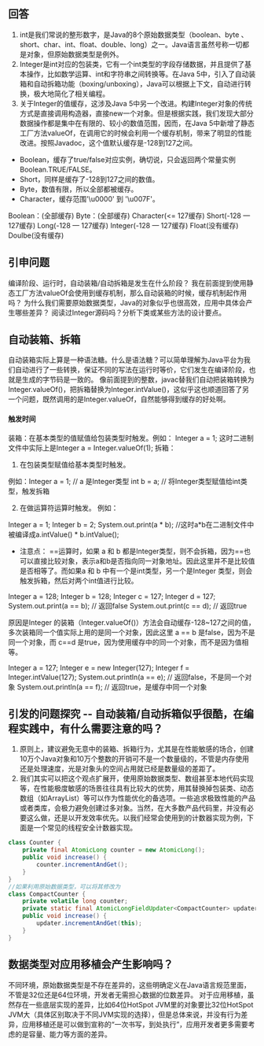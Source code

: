 ## 回答
1. int是我们常说的整形数字，是Java的8个原始数据类型（boolean、byte 、short、char、int、float、double、long）之一。Java语言虽然号称一切都是对象，但原始数据类型是例外。
2. Integer是int对应的包装类，它有一个int类型的字段存储数据，并且提供了基本操作，比如数学运算、int和字符串之间转换等。在Java 5中，引入了自动装箱和自动拆箱功能（boxing/unboxing），Java可以根据上下文，自动进行转换，极大地简化了相关编程。
3. 关于Integer的值缓存，这涉及Java 5中另一个改进。构建Integer对象的传统方式是直接调用构造器，直接new一个对象。但是根据实践，我们发现大部分数据操作都是集中在有限的、较小的数值范围，因而，在Java 5中新增了静态工厂方法valueOf，在调用它的时候会利用一个缓存机制，带来了明显的性能改进。按照Javadoc，这个值默认缓存是-128到127之间。
- Boolean，缓存了true/false对应实例，确切说，只会返回两个常量实例Boolean.TRUE/FALSE。
- Short，同样是缓存了-128到127之间的数值。
- Byte，数值有限，所以全部都被缓存。
- Character，缓存范围'\u0000' 到 '\u007F'。

Boolean：(全部缓存)
Byte：(全部缓存)
Character(<= 127缓存)
Short(-128 — 127缓存)
Long(-128 — 127缓存)
Integer(-128 — 127缓存)
Float(没有缓存)
Doulbe(没有缓存)

## 引申问题
编译阶段、运行时，自动装箱/自动拆箱是发生在什么阶段？
我在前面提到使用静态工厂方法valueOf会使用到缓存机制，那么自动装箱的时候，缓存机制起作用吗？
为什么我们需要原始数据类型，Java的对象似乎也很高效，应用中具体会产生哪些差异？
阅读过Integer源码吗？分析下类或某些方法的设计要点。

## 自动装箱、拆箱
自动装箱实际上算是一种语法糖。什么是语法糖？可以简单理解为Java平台为我们自动进行了一些转换，保证不同的写法在运行时等价，它们发生在编译阶段，也就是生成的字节码是一致的。
像前面提到的整数，javac替我们自动把装箱转换为Integer.valueOf()，把拆箱替换为Integer.intValue()，这似乎这也顺道回答了另一个问题，既然调用的是Integer.valueOf，自然能够得到缓存的好处啊。

#### 触发时间
装箱：在基本类型的值赋值给包装类型时触发。例如：
Integer a = 1;
这时二进制文件中实际上是Integer a = Integer.valueOf(1);
拆箱：
1. 在包装类型赋值给基本类型时触发。

例如：Integer a = 1;  // a 是Integer类型
int b = a;  // 将Integer类型赋值给int类型，触发拆箱

2. 在做运算符运算时触发。
例如：

Integer a = 1; 
Integer b = 2; 
System.out.print(a * b); //这时a*b在二进制文件中被编译成a.intValue() * b.intValue();

* 注意点：
==运算时，如果 a 和 b 都是Integer类型，则不会拆箱，因为==也可以直接比较对象，表示a和b是否指向同一对象地址。因此这里并不是比较值是否相等了。而如果a 和 b 中有一个是int类型，另一个是Integer 类型，则会触发拆箱，然后对两个int值进行比较。

Integer a = 128;
Integer b = 128;
Integer c = 127;
Integer d = 127;
System.out.print(a == b); // 返回false
System.out.print(c == d); // 返回true

原因是Integer 的装箱（Integer.valueOf()）方法会自动缓存-128~127之间的值，多次装箱同一个值实际上用的是同一个对象，因此这里 a == b 是false，因为不是同一个对象，而 c==d 是true，因为使用缓存中的同一个对象，而不是因为值相等。

Integer a = 127;
Integer e = new Integer(127);
Integer f  = Integer.intValue(127); 
System.out.println(a == e); // 返回false，不是同一个对象
System.out.println(a == f); // 返回true，是缓存中同一个对象


## 引发的问题探究 -- 自动装箱/自动拆箱似乎很酷，在编程实践中，有什么需要注意的吗？
1. 原则上，建议避免无意中的装箱、拆箱行为，尤其是在性能敏感的场合，创建10万个Java对象和10万个整数的开销可不是一个数量级的，不管是内存使用还是处理速度，光是对象头的空间占用就已经是数量级的差距了。
2. 我们其实可以把这个观点扩展开，使用原始数据类型、数组甚至本地代码实现等，在性能极度敏感的场景往往具有比较大的优势，用其替换掉包装类、动态数组（如ArrayList）等可以作为性能优化的备选项。一些追求极致性能的产品或者类库，会极力避免创建过多对象。当然，在大多数产品代码里，并没有必要这么做，还是以开发效率优先。以我们经常会使用到的计数器实现为例，下面是一个常见的线程安全计数器实现。
```java
class Counter {
    private final AtomicLong counter = new AtomicLong();  
    public void increase() {
        counter.incrementAndGet();
    }
}
//如果利用原始数据类型，可以将其修改为
class CompactCounter {
    private volatile long counter;
    private static final AtomicLongFieldUpdater<CompactCounter> updater = AtomicLongFieldUpdater.newUpdater(CompactCounter.class, "counter");
    public void increase() {
        updater.incrementAndGet(this);
    }
}
```

## 数据类型对应用移植会产生影响吗？
不同环境，原始数据类型是不存在差异的，这些明确定义在Java语言规范里面，不管是32位还是64位环境，开发者无需担心数据的位数差异。
对于应用移植，虽然存在一些底层实现的差异，比如64位HotSpot JVM里的对象要比32位HotSpot JVM大（具体区别取决于不同JVM实现的选择），但是总体来说，并没有行为差异，应用移植还是可以做到宣称的“一次书写，到处执行”，应用开发者更多需要考虑的是容量、能力等方面的差异。